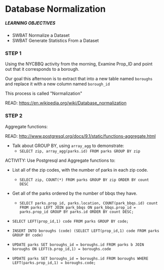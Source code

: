 # Database Normalization

##### LEARNING OBJECTIVES
- SWBAT Normalize a Dataset
- SWBAT Generate Statistics From a Dataset

### STEP 1

Using the NYCBBQ activity from the morning,  Examine Prop_ID and point out
that it corresponds to a borough.

Our goal this afternoon is to extract that into a new table named `boroughs` and replace it with a new column named `borough_id`

This process is called "Normalization"

READ: https://en.wikipedia.org/wiki/Database_normalization

### STEP 2
Aggregate functions:

READ: http://www.postgresql.org/docs/9.1/static/functions-aggregate.html

- Talk about GROUP BY, using `array_agg` to demonstrate:
  - `SELECT zip, array_agg(parks.id) FROM parks GROUP BY zip`

ACTIVITY:
Use Postgresql and Aggregate functions to:
- List all of the zip codes, with the number of parks in each zip code.
  - `SELECT zip, COUNT(*) FROM parks GROUP BY zip ORDER BY count DESC`
- Get all of the parks ordered by the number of bbqs they have.
  - `SELECT parks.prop_id, parks.location, COUNT(park_bbqs.id) count FROM parks LEFT JOIN park_bbqs ON park_bbqs.prop_id = parks.prop_id GROUP BY parks.id ORDER BY count DESC;`

- `SELECT LEFT(prop_id,1) code FROM parks GROUP BY code;`
- `INSERT INTO boroughs (code) (SELECT LEFT(prop_id,1) code FROM parks GROUP BY code)`
- `UPDATE parks SET boroughs_id = boroughs.id FROM parks b JOIN boroughs ON LEFT(b.prop_id,1) = boroughs.code`
- `UPDATE parks SET boroughs_id = boroughs.id FROM boroughs WHERE LEFT(parks.prop_id,1) = boroughs.code;`
